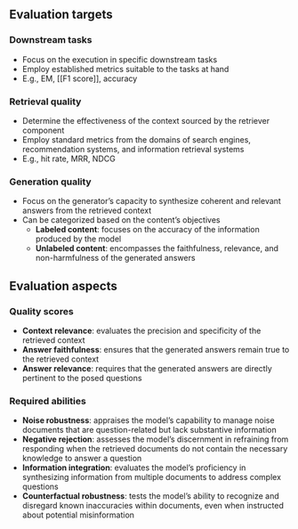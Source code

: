 ## Evaluation targets

### Downstream tasks

- Focus on the execution in specific downstream tasks
- Employ established metrics suitable to the tasks at hand
- E.g., EM, [[F1 score]], accuracy

### Retrieval quality

- Determine the effectiveness of the context sourced by the retriever component
- Employ standard metrics from the domains of search engines, recommendation systems, and information retrieval systems
- E.g., hit rate, MRR, NDCG

### Generation quality

- Focus on the generator’s capacity to synthesize coherent and relevant answers from the retrieved context
- Can be categorized based on the content’s objectives
	- **Labeled content**: focuses on the accuracy of the information produced by the model
	- **Unlabeled content**: encompasses the faithfulness, relevance, and non-harmfulness of the generated answers

## Evaluation aspects

### Quality scores

- **Context relevance**: evaluates the precision and specificity of the retrieved context
- **Answer faithfulness**: ensures that the generated answers remain true to the retrieved context
- **Answer relevance**: requires that the generated answers are directly pertinent to the posed questions

### Required abilities

- **Noise robustness**: appraises the model’s capability to manage noise documents that are question-related but lack substantive information
- **Negative rejection**: assesses the model’s discernment in refraining from responding when the retrieved documents do not contain the necessary knowledge to answer a question
- **Information integration**: evaluates the model’s proficiency in synthesizing information from multiple documents to address complex questions
- **Counterfactual robustness**: tests the model’s ability to recognize and disregard known inaccuracies within documents, even when instructed about potential misinformation
